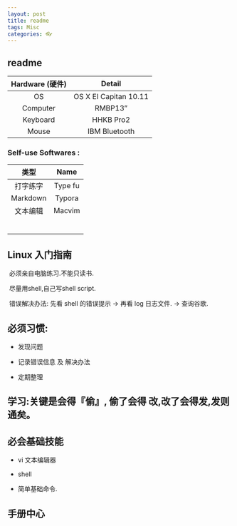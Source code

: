 ```yaml
---
layout: post
title: readme
tags: Misc
categories: 👓
---
```


## readme


| Hardware (硬件) |        Detail         |
| :-----------: | :-------------------: |
|      OS       | OS X EI Capitan 10.11 |
|   Computer    |        RMBP13”        |
|   Keyboard    |       HHKB Pro2       |
|     Mouse     |     IBM Bluetooth     |

### Self-use Softwares :

|    类型    |  Name   |
| :------: | :-----: |
|   打字练字   | Type fu |
| Markdown | Typora  |
|   文本编辑   | Macvim  |
|          |         |
|          |         |
|          |         |
|          |         |
|          |         |
|          |         |









## Linux 入门指南

​ 必须亲自电脑练习.不能只读书.  

​ 尽量用shell,自己写shell script.  

​ 错误解决办法: 先看 shell 的错误提示  → 再看 log 日志文件. → 查询谷歌. 

## 必须习惯:

- 发现问题


- 记录错误信息 及 解决办法


- 定期整理

## 学习:关键是会得『偷』, 偷了会得 改,改了会得发,发则通矣。

## 必会基础技能

- vi 文本编辑器


- shell


- 简单基础命令.

## 手册中心










